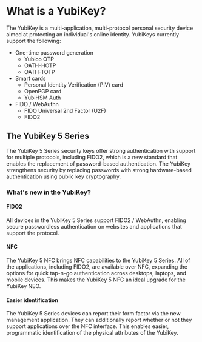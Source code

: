 <!-- Copyright 2021 Yubico AB

Licensed under the Apache License, Version 2.0 (the "License");
you may not use this file except in compliance with the License.
You may obtain a copy of the License at

    http://www.apache.org/licenses/LICENSE-2.0

Unless required by applicable law or agreed to in writing, software
distributed under the License is distributed on an "AS IS" BASIS,
WITHOUT WARRANTIES OR CONDITIONS OF ANY KIND, either express or implied.
See the License for the specific language governing permissions and
limitations under the License. -->

# What is a YubiKey?

The YubiKey is a multi-application, multi-protocol personal security device aimed at protecting an
individual's online identity. YubiKeys currently support the following:

- One-time password generation
    - Yubico OTP
    - OATH-HOTP
    - OATH-TOTP
- Smart cards
    - Personal Identity Verification (PIV) card
    - OpenPGP card
    - YubiHSM Auth
- FIDO / WebAuthn
    - FIDO Universal 2nd Factor (U2F)
    - FIDO2

## The YubiKey 5 Series

The YubiKey 5 Series security keys offer strong authentication with support for multiple protocols,
including FIDO2, which is a new standard that enables the replacement of password-based authentication.
The YubiKey strengthens security by replacing passwords with strong hardware-based authentication using
public key cryptography.

### What's new in the YubiKey?

#### FIDO2

All devices in the YubiKey 5 Series support FIDO2 / WebAuthn, enabling secure passwordless authentication
on websites and applications that support the protocol.

#### NFC

The YubiKey 5 NFC brings NFC capabilities to the YubiKey 5 Series. All of the applications, including
FIDO2, are available over NFC, expanding the options for quick tap-n-go authentication across desktops,
laptops, and mobile devices. This makes the YubiKey 5 NFC an ideal upgrade for the YubiKey NEO.

#### Easier identification

The YubiKey 5 Series devices can report their form factor via the new management application. They
can additionally report whether or not they support applications over the NFC interface. This enables
easier, programmatic identification of the physical attributes of the YubiKey.
